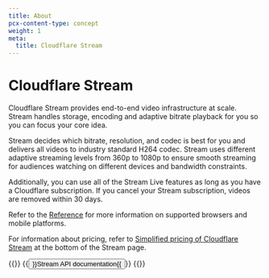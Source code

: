 ```yaml
---
title: About
pcx-content-type: concept
weight: 1
meta:
  title: Cloudflare Stream
---
```


# Cloudflare Stream

Cloudflare Stream provides end-to-end video infrastructure at scale. Stream handles storage, encoding and adaptive bitrate playback for you so you can focus your core idea.

Stream decides which bitrate, resolution, and codec is best for you and delivers all videos to industry standard H264 codec. Stream uses different adaptive streaming levels from 360p to 1080p to ensure smooth streaming for audiences watching on different devices and bandwidth constraints.

Additionally, you can use all of the Stream Live features as long as you have a Cloudflare subscription. If you cancel your Stream subscription, videos are removed within 30 days.

Refer to the [Reference](/stream/reference) for more information on supported browsers and mobile platforms.

For information about pricing, refer to [Simplified pricing of Cloudflare Stream](https://www.cloudflare.com/products/cloudflare-stream/) at the bottom of the Stream page.


{{<button-group>}}
  {{<button type="primary" href="https://api.cloudflare.com/#stream-videos-properties">}}Stream API documentation{{</button>}}
{{</button-group>}}
